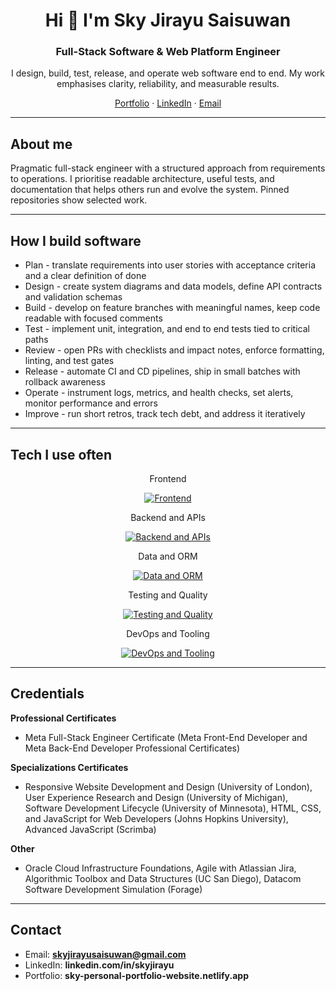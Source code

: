 <h1 align="center">Hi 👋 I'm Sky Jirayu Saisuwan</h1>
<h3 align="center">Full-Stack Software & Web Platform Engineer</h3>

<p align="center">
I design, build, test, release, and operate web software end to end. My work emphasises clarity, reliability, and measurable results.
</p>

<p align="center">
  <a href="https://sky-personal-portfolio-website.netlify.app">Portfolio</a> ·
  <a href="https://www.linkedin.com/in/skyjirayu">LinkedIn</a> ·
  <a href="mailto:skyjirayusaisuwan@gmail.com">Email</a>
</p>

---

## About me

Pragmatic full-stack engineer with a structured approach from requirements to operations. I prioritise readable architecture, useful tests, and documentation that helps others run and evolve the system. Pinned repositories show selected work.

---

## How I build software

- Plan - translate requirements into user stories with acceptance criteria and a clear definition of done
- Design - create system diagrams and data models, define API contracts and validation schemas
- Build - develop on feature branches with meaningful names, keep code readable with focused comments
- Test - implement unit, integration, and end to end tests tied to critical paths
- Review - open PRs with checklists and impact notes, enforce formatting, linting, and test gates
- Release - automate CI and CD pipelines, ship in small batches with rollback awareness
- Operate - instrument logs, metrics, and health checks, set alerts, monitor performance and errors
- Improve - run short retros, track tech debt, and address it iteratively

---

## Tech I use often

<p align="center">Frontend</p>
<p align="center">
  <a href="https://github.com/LelouchFR/skill-icons#icons-list">
    <img
      src="https://go-skill-icons.vercel.app/api/icons?i=html,css,js,typescript,react,nextjs,vue,nuxtjs,redux,tailwindcss,sass,bootstrap,vite,framer&theme=dark&titles=true"
      alt="Frontend"
    />
  </a>
</p>

<p align="center">Backend and APIs</p>
<p align="center">
  <a href="https://github.com/LelouchFR/skill-icons#icons-list">
    <img
      src="https://go-skill-icons.vercel.app/api/icons?i=nodejs,expressjs,python,fastapi,postman,chatgpt&theme=dark&titles=true"
      alt="Backend and APIs"
    />
  </a>
</p>

<p align="center">Data and ORM</p>
<p align="center">
  <a href="https://github.com/LelouchFR/skill-icons#icons-list">
    <img
      src="https://go-skill-icons.vercel.app/api/icons?i=postgresql,mysql,mongodb,prisma,redis&theme=dark&titles=true"
      alt="Data and ORM"
    />
  </a>
</p>

<p align="center">Testing and Quality</p>
<p align="center">
  <a href="https://github.com/LelouchFR/skill-icons#icons-list">
    <img
      src="https://go-skill-icons.vercel.app/api/icons?i=jest,vitest,playwright,testinglibrary&theme=dark&titles=true"
      alt="Testing and Quality"
    />
  </a>
</p>

<p align="center">DevOps and Tooling</p>
<p align="center">
  <a href="https://github.com/LelouchFR/skill-icons#icons-list">
    <img
      src="https://go-skill-icons.vercel.app/api/icons?i=aws,azure,gcp,s3,cloudfront,docker,vercel,railway,netlify,firebase,git,github,githubactions,bitbucket,vscode,eslint,prettier,figma,googleanalytics,npm,yarn,markdown&theme=dark&titles=true"
      alt="DevOps and Tooling"
    />
  </a>
</p>

---

## Credentials

**Professional Certificates**
- Meta Full-Stack Engineer Certificate (Meta Front-End Developer and Meta Back-End Developer Professional Certificates)

**Specializations Certificates**
- Responsive Website Development and Design (University of London), User Experience Research and Design (University of Michigan), Software Development Lifecycle (University of Minnesota), HTML, CSS, and JavaScript for Web Developers (Johns Hopkins University), Advanced JavaScript (Scrimba)

**Other**
- Oracle Cloud Infrastructure Foundations, Agile with Atlassian Jira, Algorithmic Toolbox and Data Structures (UC San Diego), Datacom Software Development Simulation (Forage)

---

## Contact

- Email: **skyjirayusaisuwan@gmail.com**
- LinkedIn: **linkedin.com/in/skyjirayu**
- Portfolio: **sky-personal-portfolio-website.netlify.app**
